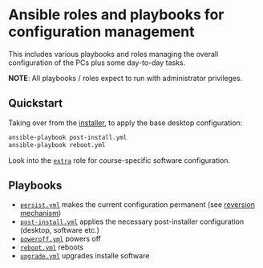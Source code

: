 # Ansible roles and playbooks for configuration management

This includes various playbooks and roles managing the overall configuration of
the PCs plus some day-to-day tasks.

**NOTE**: All playbooks / roles expect to run with administrator privileges.

## Quickstart

Taking over from the [installer](../archlive), to apply the base desktop
configuration:

```sh
ansible-playbook post-install.yml
ansible-playbook reboot.yml
```

Look into the [`extra`](roles/extra) role for course-specific software
configuration.

## Playbooks

- [`persist.yml`](persist.yml) makes the current configuration permanent (see
  [reversion mechanism](../reversion_mechanism.md))
- [`post-install.yml`](post-install.yml) applies the necessary post-installer
  configuration (desktop, software etc.)
- [`poweroff.yml`](poweroff.yml) powers off
- [`reboot.yml`](reboot.yml) reboots
- [`upgrade.yml`](upgrade.yml) upgrades installe software
